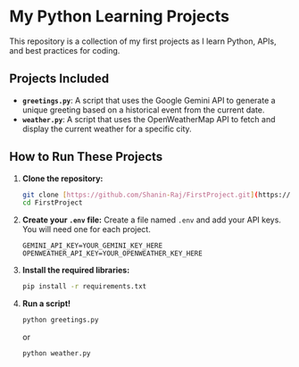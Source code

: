 # My Python Learning Projects

This repository is a collection of my first projects as I learn Python, APIs, and best practices for coding.

## Projects Included

* **`greetings.py`**: A script that uses the Google Gemini API to generate a unique greeting based on a historical event from the current date.
* **`weather.py`**: A script that uses the OpenWeatherMap API to fetch and display the current weather for a specific city.

## How to Run These Projects

1.  **Clone the repository:**
    ```bash
    git clone [https://github.com/Shanin-Raj/FirstProject.git](https://github.com/Shanin-Raj/FirstProject.git)
    cd FirstProject
    ```

2.  **Create your `.env` file:**
    Create a file named `.env` and add your API keys. You will need one for each project.
    ```
    GEMINI_API_KEY=YOUR_GEMINI_KEY_HERE
    OPENWEATHER_API_KEY=YOUR_OPENWEATHER_KEY_HERE
    ```

3.  **Install the required libraries:**
    ```bash
    pip install -r requirements.txt
    ```

4.  **Run a script!**
    ```bash
    python greetings.py
    ```
    or
    ```bash
    python weather.py
    ```

